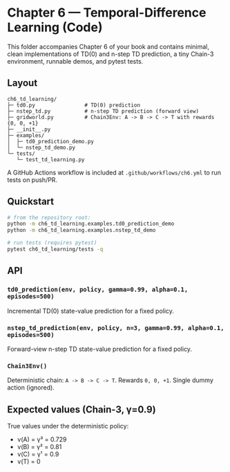 # Chapter 6 — Temporal-Difference Learning (Code)

This folder accompanies Chapter 6 of your book and contains minimal, clean implementations of TD(0) and n-step TD prediction, a tiny Chain-3 environment, runnable demos, and pytest tests.

## Layout

```
ch6_td_learning/
├─ td0.py                # TD(0) prediction
├─ nstep_td.py           # n-step TD prediction (forward view)
├─ gridworld.py          # Chain3Env: A -> B -> C -> T with rewards {0, 0, +1}
├─ __init__.py
├─ examples/
│  ├─ td0_prediction_demo.py
│  └─ nstep_td_demo.py
└─ tests/
   └─ test_td_learning.py
```

A GitHub Actions workflow is included at `.github/workflows/ch6.yml` to run tests on push/PR.

## Quickstart

```bash
# from the repository root:
python -m ch6_td_learning.examples.td0_prediction_demo
python -m ch6_td_learning.examples.nstep_td_demo

# run tests (requires pytest)
pytest ch6_td_learning/tests -q
```

## API

### `td0_prediction(env, policy, gamma=0.99, alpha=0.1, episodes=500)`
Incremental TD(0) state-value prediction for a fixed policy.

### `nstep_td_prediction(env, policy, n=3, gamma=0.99, alpha=0.1, episodes=500)`
Forward-view n-step TD state-value prediction for a fixed policy.

### `Chain3Env()`
Deterministic chain: `A -> B -> C -> T`. Rewards `0, 0, +1`. Single dummy action (ignored).

## Expected values (Chain-3, γ=0.9)

True values under the deterministic policy:
- v(A) = γ³ = 0.729
- v(B) = γ² = 0.81
- v(C) = γ¹ = 0.9
- v(T) = 0
